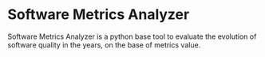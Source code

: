# Software Metrics Analyzer
Software Metrics Analyzer is a python base tool to evaluate the evolution of software quality in the years, on the base of metrics value.
